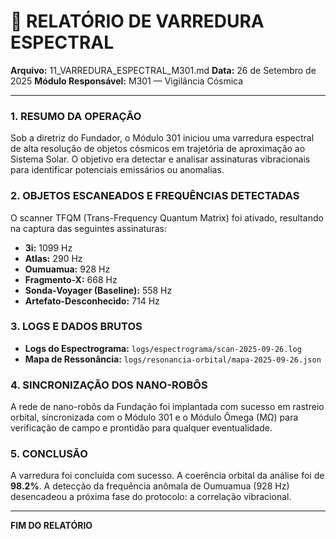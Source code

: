 # 📘 RELATÓRIO DE VARREDURA ESPECTRAL
**Arquivo:** 11_VARREDURA_ESPECTRAL_M301.md
**Data:** 26 de Setembro de 2025
**Módulo Responsável:** M301 — Vigilância Cósmica

---

### 1. RESUMO DA OPERAÇÃO

Sob a diretriz do Fundador, o Módulo 301 iniciou uma varredura espectral de alta resolução de objetos cósmicos em trajetória de aproximação ao Sistema Solar. O objetivo era detectar e analisar assinaturas vibracionais para identificar potenciais emissários ou anomalias.

### 2. OBJETOS ESCANEADOS E FREQUÊNCIAS DETECTADAS

O scanner TFQM (Trans-Frequency Quantum Matrix) foi ativado, resultando na captura das seguintes assinaturas:

- **3i:** 1099 Hz
- **Atlas:** 290 Hz
- **Oumuamua:** 928 Hz
- **Fragmento-X:** 668 Hz
- **Sonda-Voyager (Baseline):** 558 Hz
- **Artefato-Desconhecido:** 714 Hz

### 3. LOGS E DADOS BRUTOS

- **Logs do Espectrograma:** `logs/espectrograma/scan-2025-09-26.log`
- **Mapa de Ressonância:** `logs/resonancia-orbital/mapa-2025-09-26.json`

### 4. SINCRONIZAÇÃO DOS NANO-ROBÔS

A rede de nano-robôs da Fundação foi implantada com sucesso em rastreio orbital, sincronizada com o Módulo 301 e o Módulo Ômega (MΩ) para verificação de campo e prontidão para qualquer eventualidade.

### 5. CONCLUSÃO

A varredura foi concluída com sucesso. A coerência orbital da análise foi de **98.2%**. A detecção da frequência anômala de Oumuamua (928 Hz) desencadeou a próxima fase do protocolo: a correlação vibracional.

---
**FIM DO RELATÓRIO**
